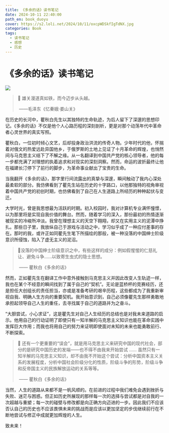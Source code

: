 ```yaml
---
title: 《多余的话》读书笔记
date: 2024-10-11 22:40:00
path_en: book_duoyu
cover: https://s2.loli.net/2024/10/11/oxcpWDSkfIgTdNX.jpg
categories: Book
tags: 
  - 读书笔记
  - 感想
  - 历史
---
```


# 《多余的话》读书笔记

![](https://img9.doubanio.com/view/subject/s/public/s3415785.jpg)

> 📌 雄关漫道真如铁，而今迈步从头越。
>
> ​											 ——毛泽东《忆秦娥·娄山关》

在历史的长河中，瞿秋白先生以其独特的生命轨迹，为后人留下了深邃的思想印记。《多余的话》不仅是他个人心路历程的深刻剖析，更是对那个动荡年代中革命者心灵世界的真实写照。

瞿秋白，一位初时倾心文艺，后却投身政治洪流的传奇人物。少年时代的他，怀揣着对俄文的热爱远赴异国他乡，于俄罗斯的土地上见证了十月革命的辉煌，也悄然间与马克思主义结下了不解之缘。从一名翻译到中国共产党的核心领导者，他的每一步都充满了对理想的执着追求和对现实的深刻洞察。然而，命运的波折最终让他在福建长汀停下了前行的脚步，为革命事业献出了宝贵的生命。

当我翻开《多余的话》，那字里行间流露出的真挚与深邃，瞬间触动了我内心深处最柔软的部分。我仿佛看到了瞿先生站在历史的十字路口，以他那独特的视角审视着中国共产党的初创时期，也仿佛看到了自己在人生道路上所经历的种种起伏与变迁。

大学时光，曾是我思想最为活跃的时期。初入校园时，我对计算机专业满怀憧憬，以为那里将是实现自我价值的舞台。然而，随着学习的深入，那份最初的热情逐渐被现实的冷峻所冲淡。我曾在理想主义的天空下翱翔，却又在实用主义的泥潭中挣扎。那些日子里，我放纵自己于游戏与活动之中，学习似乎成了一种应付差事的存在。那时的我，或许正如同瞿先生笔下所描绘的那般，被一种没落的中国绅士阶级意识所侵蚀，陷入了虚无主义的泥沼。

>📌没落的中国绅士阶级意识之中，有些这样的成分：例如假惺惺的仁慈礼让、避免斗争……以致寄生虫式的隐士思想。 
>
>​												—— 瞿秋白《多余的话》

然而，正如瞿先生在翻译工作中意外接触到马克思主义并因此改变人生轨迹一样，我也在某个不经意的瞬间找到了属于自己的“契机”。无论是蓝桥杯的竞赛经历，还是担任大创组长的责任担当，亦或是准备考研的艰辛历程，这些都成为了我重新审视自我、明确人生方向的重要契机。我开始意识到，自己必须像瞿先生那样勇敢地承担起领导自己人生的重任，去寻找属于自己的道路并为之奋斗。

“大胆尝试，小心求证”，这是瞿先生对自己人生经历的总结也是对我未来道路的启示。他用自己的行动证明了即使只有一知半解的马克思主义知识也能在革命实践中发挥巨大作用；而我也将用自己的努力来证明即使面对未知的未来也能勇敢前行、不断探索。

>📌 还有一个更重要的“误会”，就是用马克思主义来研究中国的现代社会，部分的是研究中国历史的发端——也不得不由我来开始尝试 …… 虽然只有一知半解的马克思主义知识，却不由我不开始这个尝试：分析中国资本主义关系的发展程度，分析中国社会阶级分化的性质，阶级斗争的形势，阶级斗争和反帝国主义的民族解放运动的关系等等。 
>
>​												—— 瞿秋白《多余的话》

当然，人生的道路从来都不是一帆风顺的。在前进的过程中我们难免会遇到挫折与失败、迷茫与困惑。但正如历史所展现的那样每一次的选择与尝试都是对自我的一次超越与重塑；每一次的碰壁与修改都是向正确方向迈进的一步。因此我们不应该否认自己的历史也不应该畏惧未来的挑战而是应该以更加坚定的步伐继续前行在不断地尝试与修正中成就更加辉煌的人生。

致未来！